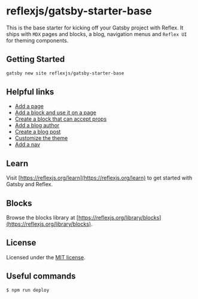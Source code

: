 # reflexjs/gatsby-starter-base

This is the base starter for kicking off your Gatsby project with Reflex. It ships with `MDX` pages and blocks, a blog, navigation menus and `Reflex UI` for theming components.

## Getting Started

```sh
gatsby new site reflexjs/gatsby-starter-base
```

## Helpful links

- [Add a page](https://reflexjs.org/docs/pages)
- [Add a block and use it on a page](https://reflexjs.org/docs/pages-block)
- [Create a block that can accept props](https://reflexjs.org/docs/pages-dynamic-block)
- [Add a blog author](https://reflexjs.org/docs/blog-author)
- [Create a blog post](https://reflexjs.org/docs/blog-post)
- [Customize the theme](https://reflexjs.org/docs/theming-create-theme)
- [Add a nav](https://reflexjs.org/docs/navs#add-a-nav)

## Learn

Visit [https://reflexjs.org/learn](https://reflexjs.org/learn) to get started with Gatsby and Reflex.

## Blocks

Browse the blocks library at [https://reflexjs.org/library/blocks](https://reflexjs.org/library/blocks).

## License

Licensed under the [MIT license](https://github.com/reflexjs/reflex/blob/master/LICENSE).

## Useful commands

```
$ npm run deploy
```